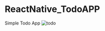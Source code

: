 # ReactNative_TodoAPP
Simple Todo App 
![todo](https://user-images.githubusercontent.com/58576152/185615217-7a514a0d-a66f-445b-b5a6-96db4caa4e10.gif)
